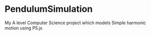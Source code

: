# PendulumSimulation
My A level Computer Science project which models Simple harmonic motion using P5.js
